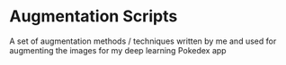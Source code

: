 # Augmentation Scripts

A set of augmentation methods / techniques written by me and used for augmenting the images for my deep learning Pokedex app
